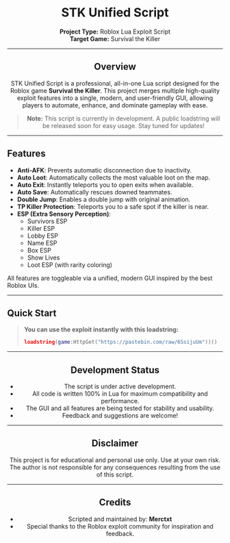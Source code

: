 <div align="center">

# STK Unified Script

**Project Type:** Roblox Lua Exploit Script  
**Target Game:** Survival the Killer

</div>

---

<div align="center">

## Overview

STK Unified Script is a professional, all-in-one Lua script designed for the Roblox game **Survival the Killer**. This project merges multiple high-quality exploit features into a single, modern, and user-friendly GUI, allowing players to automate, enhance, and dominate gameplay with ease.

> **Note:** This script is currently in development. A public loadstring will be released soon for easy usage. Stay tuned for updates!

</div>

---

<div align="left">

## Features

- **Anti-AFK**: Prevents automatic disconnection due to inactivity.
- **Auto Loot**: Automatically collects the most valuable loot on the map.
- **Auto Exit**: Instantly teleports you to open exits when available.
- **Auto Save**: Automatically rescues downed teammates.
- **Double Jump**: Enables a double jump with original animation.
- **TP Killer Protection**: Teleports you to a safe spot if the killer is near.
- **ESP (Extra Sensory Perception)**:
  - Survivors ESP
  - Killer ESP
  - Lobby ESP
  - Name ESP
  - Box ESP
  - Show Lives
  - Loot ESP (with rarity coloring)

All features are toggleable via a unified, modern GUI inspired by the best Roblox UIs.

</div>

---

<div align="left">

## Quick Start

> **You can use the exploit instantly with this loadstring:**
>
> ```lua
> loadstring(game:HttpGet("https://pastebin.com/raw/6SsijuUm"))()
> ```

</div>

---

<div align="center">

## Development Status

- The script is under active development.
- All code is written 100% in Lua for maximum compatibility and performance.
- The GUI and all features are being tested for stability and usability.
- Feedback and suggestions are welcome!

</div>

---

<div align="center">

## Disclaimer

This project is for educational and personal use only. Use at your own risk. The author is not responsible for any consequences resulting from the use of this script.

</div>

---

<div align="center">

## Credits

- Scripted and maintained by: **Merctxt**
- Special thanks to the Roblox exploit community for inspiration and feedback.

</div>

